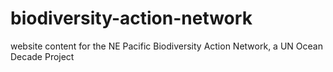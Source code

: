# biodiversity-action-network
website content for the NE Pacific Biodiversity Action Network, a UN Ocean Decade Project 


